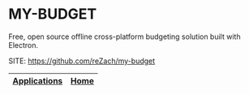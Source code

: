 # MY-BUDGET

 Free, open source offline cross-platform budgeting solution built with Electron. 
 
 SITE: https://github.com/reZach/my-budget

 | [Applications](https://portable-linux-apps.github.io/apps.html) | [Home](https://portable-linux-apps.github.io)
 | --- | --- |
